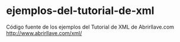 ejemplos-del-tutorial-de-xml
============================

Código fuente de los ejemplos del Tutorial de XML de Abrirllave.com  http://www.abrirllave.com/xml/
